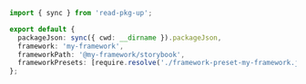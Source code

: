 ```ts filename="my-framework/src/server/options.ts" renderer="common" language="ts"
import { sync } from 'read-pkg-up';

export default {
  packageJson: sync({ cwd: __dirname }).packageJson,
  framework: 'my-framework',
  frameworkPath: '@my-framework/storybook',
  frameworkPresets: [require.resolve('./framework-preset-my-framework.js')],
};
```
